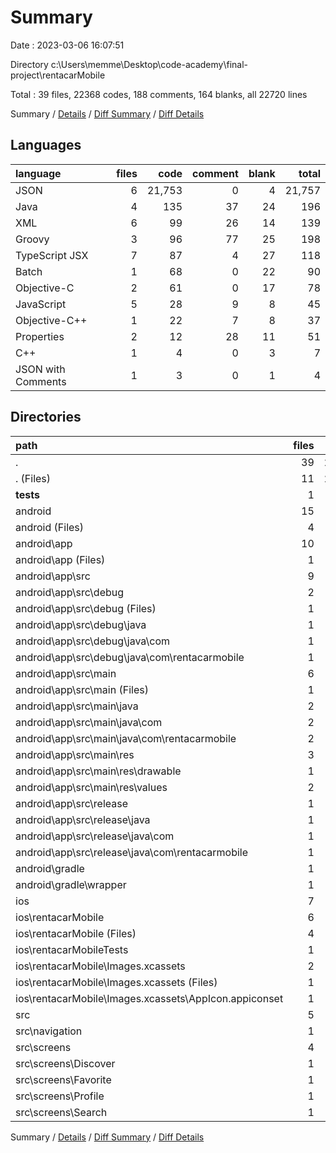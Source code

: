 # Summary

Date : 2023-03-06 16:07:51

Directory c:\\Users\\memme\\Desktop\\code-academy\\final-project\\rentacarMobile

Total : 39 files,  22368 codes, 188 comments, 164 blanks, all 22720 lines

Summary / [Details](details.md) / [Diff Summary](diff.md) / [Diff Details](diff-details.md)

## Languages
| language | files | code | comment | blank | total |
| :--- | ---: | ---: | ---: | ---: | ---: |
| JSON | 6 | 21,753 | 0 | 4 | 21,757 |
| Java | 4 | 135 | 37 | 24 | 196 |
| XML | 6 | 99 | 26 | 14 | 139 |
| Groovy | 3 | 96 | 77 | 25 | 198 |
| TypeScript JSX | 7 | 87 | 4 | 27 | 118 |
| Batch | 1 | 68 | 0 | 22 | 90 |
| Objective-C | 2 | 61 | 0 | 17 | 78 |
| JavaScript | 5 | 28 | 9 | 8 | 45 |
| Objective-C++ | 1 | 22 | 7 | 8 | 37 |
| Properties | 2 | 12 | 28 | 11 | 51 |
| C++ | 1 | 4 | 0 | 3 | 7 |
| JSON with Comments | 1 | 3 | 0 | 1 | 4 |

## Directories
| path | files | code | comment | blank | total |
| :--- | ---: | ---: | ---: | ---: | ---: |
| . | 39 | 22,368 | 188 | 164 | 22,720 |
| . (Files) | 11 | 21,740 | 9 | 14 | 21,763 |
| __tests__ | 1 | 7 | 4 | 4 | 15 |
| android | 15 | 364 | 167 | 95 | 626 |
| android (Files) | 4 | 96 | 30 | 36 | 162 |
| android\\app | 10 | 263 | 137 | 58 | 458 |
| android\\app (Files) | 1 | 75 | 75 | 21 | 171 |
| android\\app\\src | 9 | 188 | 62 | 37 | 287 |
| android\\app\\src\\debug | 2 | 69 | 12 | 9 | 90 |
| android\\app\\src\\debug (Files) | 1 | 11 | 0 | 3 | 14 |
| android\\app\\src\\debug\\java | 1 | 58 | 12 | 6 | 76 |
| android\\app\\src\\debug\\java\\com | 1 | 58 | 12 | 6 | 76 |
| android\\app\\src\\debug\\java\\com\\rentacarmobile | 1 | 58 | 12 | 6 | 76 |
| android\\app\\src\\main | 6 | 112 | 39 | 25 | 176 |
| android\\app\\src\\main (Files) | 1 | 23 | 0 | 3 | 26 |
| android\\app\\src\\main\\java | 2 | 70 | 14 | 15 | 99 |
| android\\app\\src\\main\\java\\com | 2 | 70 | 14 | 15 | 99 |
| android\\app\\src\\main\\java\\com\\rentacarmobile | 2 | 70 | 14 | 15 | 99 |
| android\\app\\src\\main\\res | 3 | 19 | 25 | 7 | 51 |
| android\\app\\src\\main\\res\\drawable | 1 | 11 | 23 | 3 | 37 |
| android\\app\\src\\main\\res\\values | 2 | 8 | 2 | 4 | 14 |
| android\\app\\src\\release | 1 | 7 | 11 | 3 | 21 |
| android\\app\\src\\release\\java | 1 | 7 | 11 | 3 | 21 |
| android\\app\\src\\release\\java\\com | 1 | 7 | 11 | 3 | 21 |
| android\\app\\src\\release\\java\\com\\rentacarmobile | 1 | 7 | 11 | 3 | 21 |
| android\\gradle | 1 | 5 | 0 | 1 | 6 |
| android\\gradle\\wrapper | 1 | 5 | 0 | 1 | 6 |
| ios | 7 | 192 | 8 | 31 | 231 |
| ios\\rentacarMobile | 6 | 139 | 8 | 17 | 164 |
| ios\\rentacarMobile (Files) | 4 | 80 | 8 | 15 | 103 |
| ios\\rentacarMobileTests | 1 | 53 | 0 | 14 | 67 |
| ios\\rentacarMobile\\Images.xcassets | 2 | 59 | 0 | 2 | 61 |
| ios\\rentacarMobile\\Images.xcassets (Files) | 1 | 6 | 0 | 1 | 7 |
| ios\\rentacarMobile\\Images.xcassets\\AppIcon.appiconset | 1 | 53 | 0 | 1 | 54 |
| src | 5 | 65 | 0 | 20 | 85 |
| src\\navigation | 1 | 21 | 0 | 4 | 25 |
| src\\screens | 4 | 44 | 0 | 16 | 60 |
| src\\screens\\Discover | 1 | 11 | 0 | 4 | 15 |
| src\\screens\\Favorite | 1 | 11 | 0 | 4 | 15 |
| src\\screens\\Profile | 1 | 11 | 0 | 4 | 15 |
| src\\screens\\Search | 1 | 11 | 0 | 4 | 15 |

Summary / [Details](details.md) / [Diff Summary](diff.md) / [Diff Details](diff-details.md)